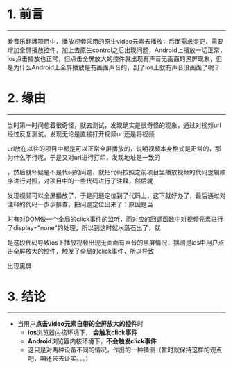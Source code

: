# 1. 前言

---

爱音乐翻牌项目中，播放视频采用的原生video元素去播放，后面需求变更，需要增加全屏播放控件，加上去原生control之后出现问题，Android上播放一切正常，ios点击播放也正常，但点击全屏放大的控件就出现有声音无画面的黑屏现象，但是为什么Android上全屏播放是有画面声音的，到了ios上就有声音没画面了呢？

# 2. 缘由

---

当时第一时间想着很奇怪，就去测试，发现确实是很奇怪的现象，通过对视频url经过反复测试，发现无论是直接打开视频url还是将视频

url放在以往的项目中都是可以正常全屏播放的，说明视频本身格式是正常的，那为什么不行呢，于是又对url进行打印，发现地址是一致的

，然后就怀疑是不是代码的问题，就把代码按照之前项目里播放视频的代码逻辑顺序进行对照，对项目中的一些代码进行了注释，然后就

发现视频可以全屏播放了，于是问题定位到了代码上，这下就好办了，最后通过对注释的代码一步步排查，把问题定位出来了：原因是当

时有对DOM做一个全局的click事件的监听，而对应的回调函数中对视频元素进行了display="none"的处理，所以到这时就水落石出了，就

是这段代码导致ios下播放视频出现无画面有声音的黑屏情况，揣测是ios中用户点击全屏放大的控件，触发了全局的click事件，所以导致

出现黑屏

# 3. 结论

---

- 当用户**点击video元素自带的全屏放大的控件**时
  - **ios**浏览器内核环境下， **会触发click事件**
  - **Android**浏览器内核环境下，**不会触发click事件**
  - 这只是对两种设备不同的情况，作出的一种猜测（暂时就保持这样的观点吧，咱还未去证实。。。）



